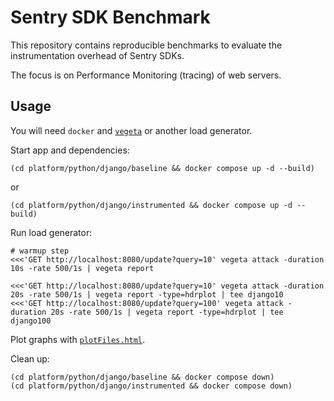 # Sentry SDK Benchmark

This repository contains reproducible benchmarks to evaluate the instrumentation overhead of Sentry SDKs.

The focus is on Performance Monitoring (tracing) of web servers.

## Usage

You will need `docker` and [`vegeta`](https://github.com/tsenart/vegeta) or another load generator.

Start app and dependencies:

```
(cd platform/python/django/baseline && docker compose up -d --build)
```

or

```
(cd platform/python/django/instrumented && docker compose up -d --build)
```

Run load generator:

```
# warmup step
<<<'GET http://localhost:8080/update?query=10' vegeta attack -duration 10s -rate 500/1s | vegeta report

<<<'GET http://localhost:8080/update?query=10' vegeta attack -duration 20s -rate 500/1s | vegeta report -type=hdrplot | tee django10
<<<'GET http://localhost:8080/update?query=100' vegeta attack -duration 20s -rate 500/1s | vegeta report -type=hdrplot | tee django100
```

Plot graphs with [`plotFiles.html`](plotFiles.html).
<!--
https://hdrhistogram.github.io/HdrHistogram/plotFiles.html
-->

Clean up:

```
(cd platform/python/django/baseline && docker compose down)
(cd platform/python/django/instrumented && docker compose down)
```
